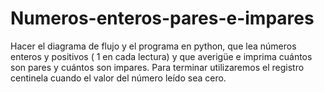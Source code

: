 # Numeros-enteros-pares-e-impares
Hacer el diagrama de flujo y el programa en python, que lea números enteros y positivos ( 1 en cada lectura) y que averigüe e imprima cuántos son pares y cuántos son impares. Para terminar utilizaremos el registro centinela cuando el valor del número leído sea cero.
